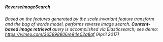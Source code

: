 ##### **ReverseImageSearch**
######  Based on the features generated by the scale invariant feature transform and the bag of words model, performs reverse image search. **Content-based image retrieval** query is accomplished via Elasticsearch; see demo: https://vimeo.com/365998906/e94e02a8af (April 2017)

